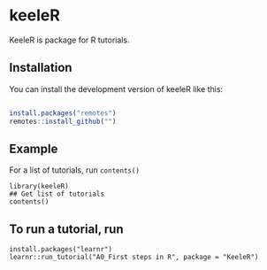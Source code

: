 # keeleR

KeeleR is package for R tutorials.

## Installation

You can install the development version of keeleR like this:

``` r

install.packages("remotes")
remotes::install_github("")

```

## Example

For a list of tutorials, run `contents()`

```
library(keeleR)
## Get list of tutorials
contents()

```

## To run a tutorial, run

```
install.packages("learnr")
learnr::run_tutorial("A0_First steps in R", package = "KeeleR")

```


